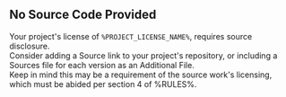 ## No Source Code Provided  
Your project's license of `%PROJECT_LICENSE_NAME%`, requires source disclosure.  
Consider adding a Source link to your project's repository, or including a Sources file for each version as an Additional File.  
Keep in mind this may be a requirement of the source work's licensing, which must be abided per section 4 of %RULES%.  
  